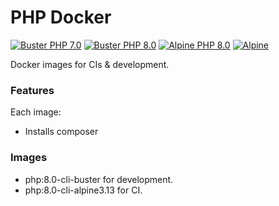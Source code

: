 # PHP Docker
[![Buster PHP 7.0][alpine_php7_badge]][alpine_php7_ci]
[![Buster PHP 8.0][buster_php8_badge]][buster_php8_ci]
[![Alpine PHP 8.0][alpine_php8_badge]][alpine_php8_ci]
[![Alpine][docker_hub_badge]][docker_hub]

[alpine_php7_ci]: https://github.com/rdok/php-docker/actions/workflows/php7-alpine.yml
[alpine_php7_badge]: https://github.com/rdok/php-docker/actions/workflows/php7-alpine.yml/badge.svg
[buster_php8_ci]: https://github.com/rdok/php-docker/actions/workflows/php8-buster.yml
[buster_php8_badge]: https://github.com/rdok/php-docker/actions/workflows/php8-buster.yml/badge.svg
[alpine_php8_ci]: https://github.com/rdok/php-docker/actions/workflows/php8-alpine.yml
[alpine_php8_badge]: https://github.com/rdok/php-docker/actions/workflows/php8-alpine.yml/badge.svg
[docker_hub]: https://hub.docker.com/repository/docker/rdok/php-docker
[docker_hub_badge]: https://img.shields.io/badge/Docker%20Hub-grey?style=square&logo=docker

Docker images for CIs & development.

### Features
Each image:
- Installs composer

### Images
- php:8.0-cli-buster for development.
- php:8.0-cli-alpine3.13 for CI.
